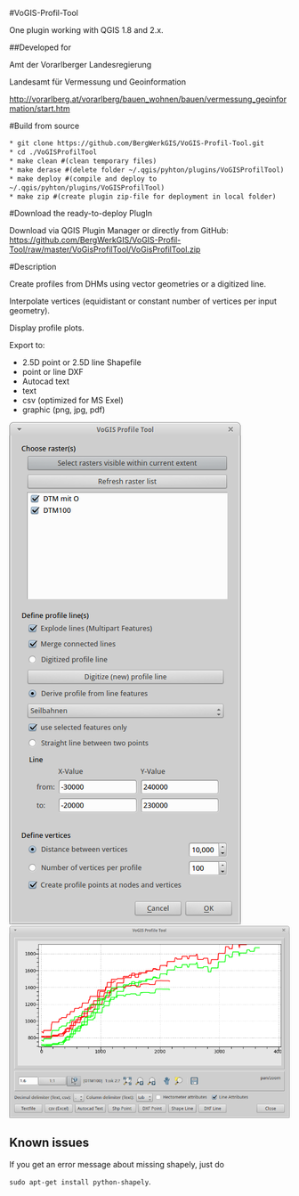 #VoGIS-Profil-Tool

One plugin working with QGIS 1.8 and 2.x.

##Developed for

Amt der Vorarlberger Landesregierung

Landesamt für Vermessung und Geoinformation

http://vorarlberg.at/vorarlberg/bauen_wohnen/bauen/vermessung_geoinformation/start.htm


#Build from source

```
* git clone https://github.com/BergWerkGIS/VoGIS-Profil-Tool.git
* cd ./VoGISProfilTool
* make clean #(clean temporary files)
* make derase #(delete folder ~/.qgis/pyhton/plugins/VoGISProfilTool)
* make deploy #(compile and deploy to ~/.qgis/pyhton/plugins/VoGISProfilTool)
* make zip #(create plugin zip-file for deployment in local folder)
```

#Download the ready-to-deploy PlugIn

Download via QGIS Plugin Manager or directly from GitHub:
https://github.com/BergWerkGIS/VoGIS-Profil-Tool/raw/master/VoGisProfilTool/VoGisProfilTool.zip

#Description

Create profiles from DHMs using vector geometries or a digitized line.

Interpolate vertices (equidistant or constant number of vertices per input geometry).

Display profile plots.

Export to:
* 2.5D point or 2.5D line Shapefile
* point or line DXF
* Autocad text
* text
* csv (optimized for MS Exel)
* graphic (png, jpg, pdf)

![Alt text](/screenshots/maindialog.png)
![Alt text](/screenshots/plotdialog.png)

## Known issues

If you get an error message about missing shapely, just do

`sudo apt-get install python-shapely`.